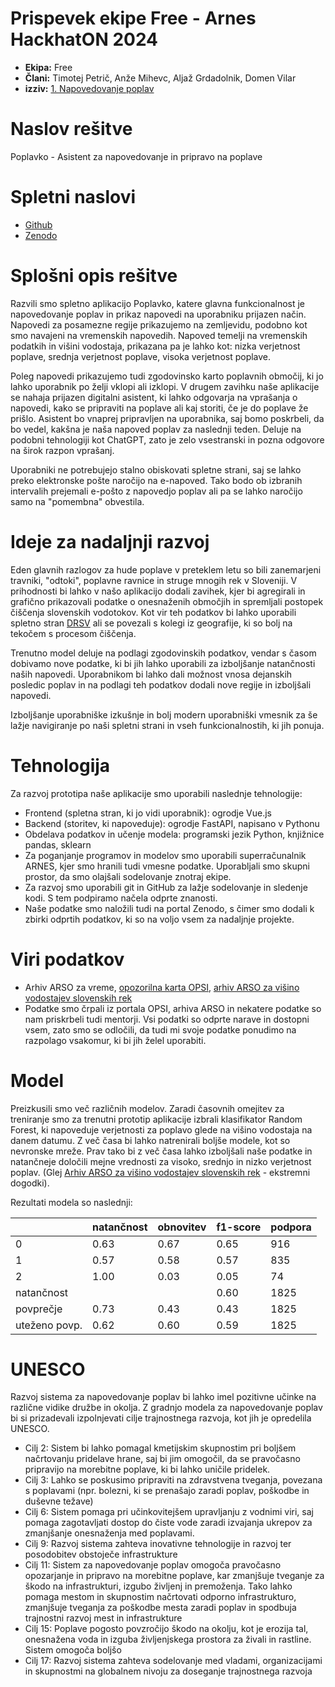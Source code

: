 # Prispevek ekipe Free - Arnes HackhatON 2024
* **Ekipa:** Free
* **Člani:** Timotej Petrič, Anže Mihevc, Aljaž Grdadolnik, Domen Vilar
* **izziv:** [1. Napovedovanje poplav](https://hackathon.si/izziv-1/)

# Naslov rešitve
Poplavko - Asistent za napovedovanje in pripravo na poplave

# Spletni naslovi
- [Github](https://github.com/AMihevc/HackhatONFree)
- [Zenodo](https://zenodo.org/records/11189599)

# Splošni opis rešitve
Razvili smo spletno aplikacijo Poplavko, katere glavna funkcionalnost je napovedovanje poplav in prikaz napovedi na uporabniku prijazen način. Napovedi za posamezne regije prikazujemo na zemljevidu, podobno kot smo navajeni na vremenskih napovedih. Napoved temelji na vremenskih podatkih in višini vodostaja, prikazana pa je lahko kot: nizka verjetnost poplave, srednja verjetnost poplave, visoka verjetnost poplave.

Poleg napovedi prikazujemo tudi zgodovinsko karto poplavnih območij, ki jo lahko uporabnik po želji vklopi ali izklopi. V drugem zavihku naše aplikacije se nahaja prijazen digitalni asistent, ki lahko odgovarja na vprašanja o napovedi, kako se pripraviti na poplave ali kaj storiti, če je do poplave že prišlo. Asistent bo vnaprej pripravljen na uporabnika, saj bomo poskrbeli, da bo vedel, kakšna je naša napoved poplav za naslednji teden. Deluje na podobni tehnologiji kot ChatGPT, zato je zelo vsestranski in pozna odgovore na širok razpon vprašanj.

Uporabniki ne potrebujejo stalno obiskovati spletne strani, saj se lahko preko elektronske pošte naročijo na e-napoved. Tako bodo ob izbranih intervalih prejemali e-pošto z napovedjo poplav ali pa se lahko naročijo samo na "pomembna" obvestila.

# Ideje za nadaljnji razvoj
Eden glavnih razlogov za hude poplave v preteklem letu so bili zanemarjeni travniki, "odtoki", poplavne ravnice in struge mnogih rek v Sloveniji. V prihodnosti bi lahko v našo aplikacijo dodali zavihek, kjer bi agregirali in grafično prikazovali podatke o onesnaženih območjih in spremljali postopek čiščenja slovenskih vodotokov. Kot vir teh podatkov bi lahko uporabili spletno stran [DRSV](https://www.gov.si/novice/2024-04-24-odstranjevanje-odpadkov-na-vodnih-in-priobalnih-zemljiscih/) ali se povezali s kolegi iz geografije, ki so bolj na tekočem s procesom čiščenja.

Trenutno model deluje na podlagi zgodovinskih podatkov, vendar s časom dobivamo nove podatke, ki bi jih lahko uporabili za izboljšanje natančnosti naših napovedi. Uporabnikom bi lahko dali možnost vnosa dejanskih posledic poplav in na podlagi teh podatkov dodali nove regije in izboljšali napovedi.

Izboljšanje uporabniške izkušnje in bolj modern uporabniški vmesnik za še lažje navigiranje po naši spletni strani in vseh funkcionalnostih, ki jih ponuja.

# Tehnologija
Za razvoj prototipa naše aplikacije smo uporabili naslednje tehnologije:
- Frontend (spletna stran, ki jo vidi uporabnik): ogrodje Vue.js
- Backend (storitev, ki napoveduje): ogrodje FastAPI, napisano v Pythonu
- Obdelava podatkov in učenje modela: programski jezik Python, knjižnice pandas, sklearn
- Za poganjanje programov in modelov smo uporabili superračunalnik ARNES, kjer smo hranili tudi vmesne podatke. Uporabljali smo skupni prostor, da smo olajšali sodelovanje znotraj ekipe.
- Za razvoj smo uporabili git in GitHub za lažje sodelovanje in sledenje kodi. S tem podpiramo načela odprte znanosti.
- Naše podatke smo naložili tudi na portal Zenodo, s čimer smo dodali k zbirki odprtih podatkov, ki so na voljo vsem za nadaljnje projekte.

# Viri podatkov
- Arhiv ARSO za vreme, [opozorilna karta OPSI](https://podatki.gov.si/dataset/opozorilna-karta-poplav), [arhiv ARSO za višino vodostajev slovenskih rek](https://vode.arso.gov.si/hidarhiv/pov_arhiv_tab.php)
- Podatke smo črpali iz portala OPSI, arhiva ARSO in nekatere podatke so nam priskrbeli tudi mentorji. Vsi podatki so odprte narave in dostopni vsem, zato smo se odločili, da tudi mi svoje podatke ponudimo na razpolago vsakomur, ki bi jih želel uporabiti.

# Model
Preizkusili smo več različnih modelov. Zaradi časovnih omejitev za treniranje smo za trenutni prototip aplikacije izbrali klasifikator Random Forest, ki napoveduje verjetnosti za poplavo glede na višino vodostaja na danem datumu. Z več časa bi lahko natrenirali boljše modele, kot so nevronske mreže. Prav tako bi z več časa lahko izboljšali naše podatke in natančneje določili mejne vrednosti za visoko, srednjo in nizko verjetnost poplav. (Glej [Arhiv ARSO za višino vodostajev slovenskih rek](https://vode.arso.gov.si/hidarhiv/pov_arhiv_tab.php) - ekstremni dogodki).

Rezultati modela so naslednji:

|               | natančnost | obnovitev | f1-score | podpora |
|---------------|------------|-----------|----------|---------|
| 0             | 0.63       | 0.67      | 0.65     | 916     |
| 1             | 0.57       | 0.58      | 0.57     | 835     |
| 2             | 1.00       | 0.03      | 0.05     | 74      |
| natančnost    |            |           | 0.60     | 1825    |
| povprečje     | 0.73       | 0.43      | 0.43     | 1825    |
| uteženo povp. | 0.62       | 0.60      | 0.59     | 1825    |

# UNESCO
Razvoj sistema za napovedovanje poplav bi lahko imel pozitivne učinke na različne vidike družbe in okolja. Z gradnjo modela za napovedovanje poplav bi si prizadevali izpolnjevati cilje trajnostnega razvoja, kot jih je opredelila UNESCO.
- Cilj 2: Sistem bi lahko pomagal kmetijskim skupnostim pri boljšem načrtovanju pridelave hrane, saj bi jim omogočil, da se pravočasno pripravijo na morebitne poplave, ki bi lahko uničile pridelek.
- Cilj 3: Lahko se poskusimo pripraviti na zdravstvena tveganja, povezana s poplavami (npr. bolezni, ki se prenašajo zaradi poplav, poškodbe in duševne težave)
- Cilj 6: Sistem pomaga pri učinkovitejšem upravljanju z vodnimi viri, saj pomaga zagotavljati dostop do čiste vode zaradi izvajanja ukrepov za zmanjšanje onesnaženja med poplavami.
- Cilj 9: Razvoj sistema zahteva inovativne tehnologije in razvoj ter posodobitev obstoječe infrastrukture
- Cilj 11: Sistem za napovedovanje poplav omogoča pravočasno opozarjanje in pripravo na morebitne poplave, kar zmanjšuje tveganje za škodo na infrastrukturi, izgubo življenj in premoženja. Tako lahko pomaga mestom in skupnostim načrtovati odporno infrastrukturo, zmanjšuje tveganja za poškodbe mesta zaradi poplav in spodbuja trajnostni razvoj mest in infrastrukture
- Cilj 15: Poplave pogosto povzročijo škodo na okolju, kot je erozija tal, onesnažena voda in izguba življenjskega prostora za živali in rastline. Sistem omogoča boljšo
- Cilj 17: Razvoj sistema zahteva sodelovanje med vladami, organizacijami in skupnostmi na globalnem nivoju za doseganje trajnostnega razvoja

